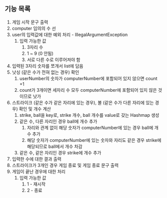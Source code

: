 ## 기능 목록
1. 게임 시작 문구 출력
2. computer 임의의 수 선
3. user의 입력값에 대한 예외 처리 - IllegalArgumentException
   1. 입력 가능한 값
      1. 3자리 수
      2. 1 ~ 9 (0 안됨)
      3. 서로 다른 수로 이루어져야 함
4. 입력된 3자리 숫자를 쪼개서 list에 담음
5. 낫싱 (같은 수가 전혀 없는 경우) 확인
   1. userNumber의 숫자가 computerNumber에 포함되어 있지 않으면 count +1
   2. count가 3개이면 세자리 수 모두 computerNumber에 포함되어 있지 않은 것이므로 낫가
6. 스트라이크 (같은 수가 같은 자리에 있는 경우), 볼 (같은 수가 다른 자리에 있는 경우) 확인 및 개수 계산
   1. strike, ball을 key로, strike 개수, ball 개수를 value로 갖는 Hashmap 생성
   2. 같은 수, 다른 자리인 경우 ball에 개수 추가
      1. 자리와 관계 없이 해당 숫자가 computerNumber에 있는 경우 ball에 개수 추가
      2. 해당 숫자가 computerNumber에 있는 숫자와 자리도 같은 경우 strike에 해당되므로 ball에서 개수 차감
   3. 같은 수, 같은 자리인 경우 strike에 개수 추가
7. 입력한 수에 대한 결과 출력
8. 스트라이크가 3개인 경우 게임 종료 및 게임 종료 문구 출력
9. 게임이 끝난 경우에 대한 처리
   1. 입력 가능한 값
      1. 1 - 재시작
      2. 2 - 종료